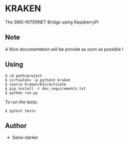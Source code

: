# KRAKEN

The SMS-INTERNET Bridge using RaspberryPi

## Note

A Nice documentation will be provide as soon as possible !

## Using

```
$ cd path/project
$ virtualenv -p python3 kraken
$ source kraken/bin/activate
$ pip install -r dev_requirements.txt
$ python run.py
```

To run the tests:

```
$ pytest tests
```

## Author

- Sanix-darker